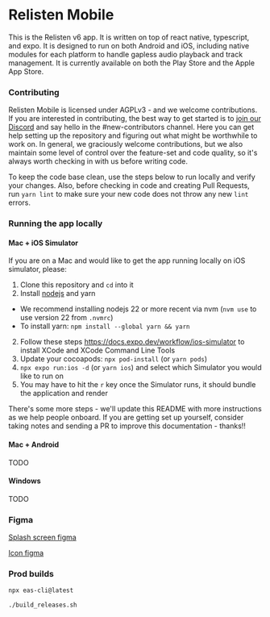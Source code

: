 # Relisten Mobile

This is the Relisten v6 app. It is written on top of react native, typescript, and expo. It is designed to run on both Android and iOS, including native modules for each platform to handle gapless audio playback and track management. It is currently available on both the Play Store and the Apple App Store.

### Contributing

Relisten Mobile is licensed under AGPLv3 - and we welcome contributions. If you are interested in contributing, the best way to get started is to [join our Discord](https://relisten.net/discord) and say hello in the #new-contributors channel. Here you can get help setting up the repository and figuring out what might be worthwhile to work on. In general, we graciously welcome contributions, but we also maintain some level of control over the feature-set and code quality, so it's always worth checking in with us before writing code.

To keep the code base clean, use the steps below to run locally and verify your changes. Also, before checking in code and creating Pull Requests, run `yarn lint` to make sure your new code does not throw any new `lint` errors.

### Running the app locally

#### Mac + iOS Simulator

If you are on a Mac and would like to get the app running locally on iOS simulator, please:

1. Clone this repository and `cd` into it
1. Install [nodejs](https://nodejs.org/en/download) and yarn
  - We recommend installing nodejs 22 or more recent via nvm (`nvm use` to use version 22 from `.nvmrc`)
  - To install yarn: `npm install --global yarn && yarn`
2. Follow these steps https://docs.expo.dev/workflow/ios-simulator to install XCode and XCode Command Line Tools
4. Update your cocoapods: `npx pod-install` (or `yarn pods`)
3. `npx expo run:ios -d` (or `yarn ios`) and select which Simulator you would like to run on
4. You may have to hit the `r` key once the Simulator runs, it should bundle the application and render

There's some more steps - we'll update this README with more instructions as we help people onboard. If you are getting set up yourself, consider taking notes and sending a PR to improve this documentation - thanks!!

#### Mac + Android

TODO

#### Windows

TODO

### Figma

[Splash screen figma](https://www.figma.com/file/BsUI88ruljsC1DorBWVF7a/Expo-App-Icon-%26-Splash-(Community)?type=design&node-id=1-1357&mode=design&t=PXiX4Q4omvLMkFeK-11)

[Icon figma](https://www.figma.com/file/PkZxMeBWGLqp5jLdyw2eKy/iOS-%26-Android-%E2%80%93-App-Icon-Template-(Community)?type=design&node-id=1-3&mode=design&t=J1Ojo9GBnXLvrMaR-11)

### Prod builds

```bash
npx eas-cli@latest

./build_releases.sh
```
